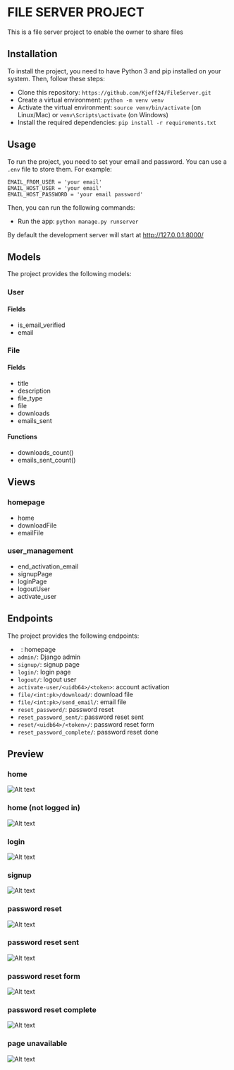 # FILE SERVER PROJECT

This is a file server project to enable the owner to share files

## Installation

To install the project, you need to have Python 3 and pip installed on your system. Then, follow these steps:

- Clone this repository: `https://github.com/Kjeff24/FileServer.git`
- Create a virtual environment: `python -m venv venv`
- Activate the virtual environment: `source venv/bin/activate` (on Linux/Mac) or `venv\Scripts\activate` (on Windows)
- Install the required dependencies: `pip install -r requirements.txt`

## Usage

To run the project, you need to set your email and password. You can use a `.env` file to store them. For example:

```
EMAIL_FROM_USER = 'your email'
EMAIL_HOST_USER = 'your email'
EMAIL_HOST_PASSWORD = 'your email password'
```

Then, you can run the following commands:

- Run the app: `python manage.py runserver`

By default the development server will start at http://127.0.0.1:8000/


## Models
The project provides the following models:
### User

#### Fields
- is_email_verified
- email

### File

#### Fields
- title
- description
- file_type
- file
- downloads
- emails_sent

#### Functions
- downloads_count()
- emails_sent_count()


## Views
### homepage
- home
- downloadFile
- emailFile

### user_management
- end_activation_email
- signupPage
- loginPage
- logoutUser
- activate_user

## Endpoints

The project provides the following endpoints:

- ` `: homepage
- `admin/`: Django admin
- `signup/`: signup page
- `login/`: login page
- `logout/`: logout user
- `activate-user/<uidb64>/<token>`: account activation
- `file/<int:pk>/download/`: download file
- `file/<int:pk>/send_email/`: email file
- `reset_password/`: password reset
- `reset_password_sent/`: password reset sent
- `reset/<uidb64>/<token>/`: password reset form
- `reset_password_complete/`: password reset done


## Preview

### home
![Alt text](static/assets/preview_images/home.png)

### home (not logged in)
![Alt text](static/assets/preview_images/home_not_login.png)

### login
![Alt text](static/assets/preview_images/login.png)

### signup
![Alt text](static/assets/preview_images/signup.png)

### password reset
![Alt text](static/assets/preview_images/password%20reset.png)

### password reset sent
![Alt text](static/assets/preview_images/password%20reset%20sent.png)

### password reset form
![Alt text](static/assets/preview_images/password%20form.png)

### password reset complete
![Alt text](static/assets/preview_images/password%20reset%20complete.png)

### page unavailable
![Alt text](static/assets/preview_images/pageUnavailable.png)